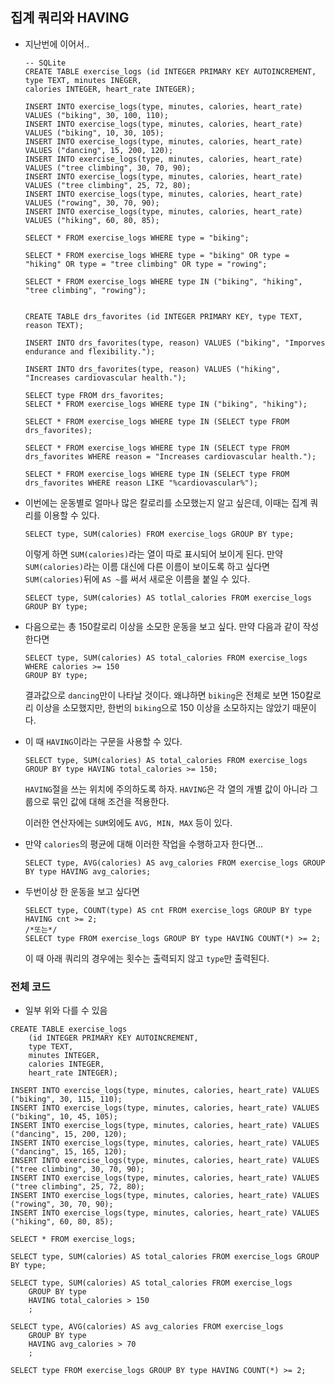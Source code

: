 ## 집계 쿼리와 HAVING

- 지난번에 이어서..

  ```sqlite
  -- SQLite
  CREATE TABLE exercise_logs (id INTEGER PRIMARY KEY AUTOINCREMENT, type TEXT, minutes INEGER,
  calories INTEGER, heart_rate INTEGER);
  
  INSERT INTO exercise_logs(type, minutes, calories, heart_rate) VALUES ("biking", 30, 100, 110);
  INSERT INTO exercise_logs(type, minutes, calories, heart_rate) VALUES ("biking", 10, 30, 105);
  INSERT INTO exercise_logs(type, minutes, calories, heart_rate) VALUES ("dancing", 15, 200, 120);
  INSERT INTO exercise_logs(type, minutes, calories, heart_rate) VALUES ("tree climbing", 30, 70, 90);
  INSERT INTO exercise_logs(type, minutes, calories, heart_rate) VALUES ("tree climbing", 25, 72, 80);
  INSERT INTO exercise_logs(type, minutes, calories, heart_rate) VALUES ("rowing", 30, 70, 90);
  INSERT INTO exercise_logs(type, minutes, calories, heart_rate) VALUES ("hiking", 60, 80, 85);
  
  SELECT * FROM exercise_logs WHERE type = "biking";
  
  SELECT * FROM exercise_logs WHERE type = "biking" OR type = "hiking" OR type = "tree climbing" OR type = "rowing";
  
  SELECT * FROM exercise_logs WHERE type IN ("biking", "hiking", "tree climbing", "rowing");
  
  
  CREATE TABLE drs_favorites (id INTEGER PRIMARY KEY, type TEXT, reason TEXT);
  
  INSERT INTO drs_favorites(type, reason) VALUES ("biking", "Imporves endurance and flexibility.");
  
  INSERT INTO drs_favorites(type, reason) VALUES ("hiking", "Increases cardiovascular health.");
  
  SELECT type FROM drs_favorites;
  SELECT * FROM exercise_logs WHERE type IN ("biking", "hiking");
  
  SELECT * FROM exercise_logs WHERE type IN (SELECT type FROM drs_favorites);
  
  SELECT * FROM exercise_logs WHERE type IN (SELECT type FROM drs_favorites WHERE reason = "Increases cardiovascular health.");
  
  SELECT * FROM exercise_logs WHERE type IN (SELECT type FROM drs_favorites WHERE reason LIKE "%cardiovascular%");
  ```

- 이번에는 운동별로 얼마나 많은 칼로리를 소모했는지 알고 싶은데, 이때는 집계 쿼리를 이용할 수 있다.

  ```sqlite
  SELECT type, SUM(calories) FROM exercise_logs GROUP BY type;
  ```

  이렇게 하면 `SUM(calories)`라는 열이 따로 표시되어 보이게 된다. 만약 `SUM(calories)`라는 이름 대신에 다른 이름이 보이도록 하고 싶다면 `SUM(calories)`뒤에 `AS ~`를 써서 새로운 이름을 붙일 수 있다.

  ```sqlite
  SELECT type, SUM(calories) AS totlal_calories FROM exercise_logs GROUP BY type;
  ```

- 다음으로는 총 150칼로리 이상을 소모한 운동을 보고 싶다. 만약 다음과 같이 작성한다면

  ```sqlite
  SELECT type, SUM(calories) AS total_calories FROM exercise_logs WHERE calories >= 150
  GROUP BY type;
  ```

  결과값으로 `dancing`만이 나타날 것이다. 왜냐하면 `biking`은 전체로 보면 150칼로리 이상을 소모했지만, 한번의 `biking`으로 150 이상을 소모하지는 않았기 때문이다.

- 이 때 `HAVING`이라는 구문을 사용할 수 있다.

  ```sqlite
  SELECT type, SUM(calories) AS total_calories FROM exercise_logs GROUP BY type HAVING total_calories >= 150;
  ```

  `HAVING`절을 쓰는 위치에 주의하도록 하자. `HAVING`은 각 열의 개별 값이 아니라 그룹으로 묶인 값에 대해 조건을 적용한다.

  이러한 연산자에는 `SUM`외에도 `AVG, MIN, MAX` 등이 있다.

- 만약 `calories`의 평균에 대해 이러한 작업을 수행하고자 한다면...

  ```sqlite
  SELECT type, AVG(calories) AS avg_calories FROM exercise_logs GROUP BY type HAVING avg_calories;
  ```

- 두번이상 한 운동을 보고 싶다면

  ```sqlite
  SELECT type, COUNT(type) AS cnt FROM exercise_logs GROUP BY type HAVING cnt >= 2;
  /*또는*/
  SELECT type FROM exercise_logs GROUP BY type HAVING COUNT(*) >= 2;
  ```

  이 때 아래 쿼리의 경우에는 횟수는 출력되지 않고 `type`만 출력된다.







### 전체 코드

- 일부 위와 다를 수 있음

```sqlite
CREATE TABLE exercise_logs
    (id INTEGER PRIMARY KEY AUTOINCREMENT,
    type TEXT,
    minutes INTEGER, 
    calories INTEGER,
    heart_rate INTEGER);

INSERT INTO exercise_logs(type, minutes, calories, heart_rate) VALUES ("biking", 30, 115, 110);
INSERT INTO exercise_logs(type, minutes, calories, heart_rate) VALUES ("biking", 10, 45, 105);
INSERT INTO exercise_logs(type, minutes, calories, heart_rate) VALUES ("dancing", 15, 200, 120);
INSERT INTO exercise_logs(type, minutes, calories, heart_rate) VALUES ("dancing", 15, 165, 120);
INSERT INTO exercise_logs(type, minutes, calories, heart_rate) VALUES ("tree climbing", 30, 70, 90);
INSERT INTO exercise_logs(type, minutes, calories, heart_rate) VALUES ("tree climbing", 25, 72, 80);
INSERT INTO exercise_logs(type, minutes, calories, heart_rate) VALUES ("rowing", 30, 70, 90);
INSERT INTO exercise_logs(type, minutes, calories, heart_rate) VALUES ("hiking", 60, 80, 85);

SELECT * FROM exercise_logs;

SELECT type, SUM(calories) AS total_calories FROM exercise_logs GROUP BY type;

SELECT type, SUM(calories) AS total_calories FROM exercise_logs
    GROUP BY type
    HAVING total_calories > 150
    ;

SELECT type, AVG(calories) AS avg_calories FROM exercise_logs
    GROUP BY type
    HAVING avg_calories > 70
    ; 
    
SELECT type FROM exercise_logs GROUP BY type HAVING COUNT(*) >= 2;
```

